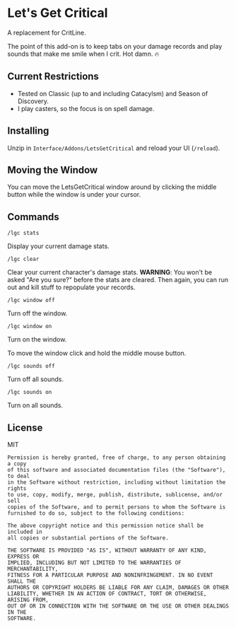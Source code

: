 # Let's Get Critical

A replacement for CritLine.

The point of this add-on is to keep tabs on your damage records and
play sounds that make me smile when I crit.  Hot damn.  🔥

## Current Restrictions


* Tested on Classic (up to and including Catacylsm) and Season of Discovery.
* I play casters, so the focus is on spell damage.

## Installing

Unzip in `Interface/Addons/LetsGetCritical` and reload your UI (`/reload`).

## Moving the Window

You can move the LetsGetCritical window around by clicking the middle button
while the window is under your cursor.

## Commands

`/lgc stats`

Display your current damage stats.

`/lgc clear`

Clear your current character's damage stats.  **WARNING**:  You won't be
asked "Are you sure?" before the stats are cleared.  Then again, you can run 
out and kill stuff to repopulate your records.

`/lgc window off`

Turn off the window.

`/lgc window on`

Turn on the window.

To move the window click and hold the middle mouse button.

`/lgc sounds off`

Turn off all sounds.

`/lgc sounds on`

Turn on all sounds.

## License

MIT

```
Permission is hereby granted, free of charge, to any person obtaining a copy
of this software and associated documentation files (the "Software"), to deal
in the Software without restriction, including without limitation the rights
to use, copy, modify, merge, publish, distribute, sublicense, and/or sell
copies of the Software, and to permit persons to whom the Software is
furnished to do so, subject to the following conditions:

The above copyright notice and this permission notice shall be included in
all copies or substantial portions of the Software.

THE SOFTWARE IS PROVIDED "AS IS", WITHOUT WARRANTY OF ANY KIND, EXPRESS OR
IMPLIED, INCLUDING BUT NOT LIMITED TO THE WARRANTIES OF MERCHANTABILITY,
FITNESS FOR A PARTICULAR PURPOSE AND NONINFRINGEMENT. IN NO EVENT SHALL THE
AUTHORS OR COPYRIGHT HOLDERS BE LIABLE FOR ANY CLAIM, DAMAGES OR OTHER
LIABILITY, WHETHER IN AN ACTION OF CONTRACT, TORT OR OTHERWISE, ARISING FROM,
OUT OF OR IN CONNECTION WITH THE SOFTWARE OR THE USE OR OTHER DEALINGS IN THE
SOFTWARE.
```

